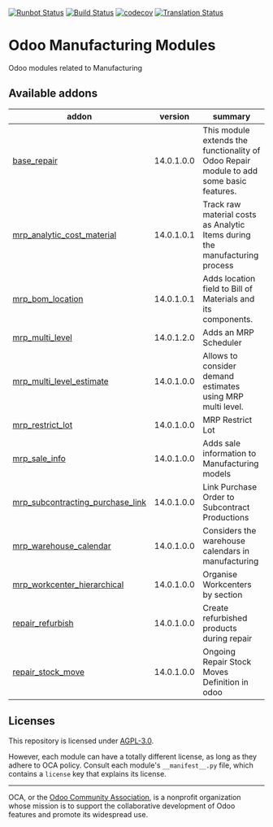 [![Runbot Status](https://runbot.odoo-community.org/runbot/badge/flat/129/14.0.svg)](https://runbot.odoo-community.org/runbot/repo/github-com-oca-manufacture-129)
[![Build Status](https://travis-ci.com/OCA/manufacture.svg?branch=14.0)](https://travis-ci.com/OCA/manufacture)
[![codecov](https://codecov.io/gh/OCA/manufacture/branch/14.0/graph/badge.svg)](https://codecov.io/gh/OCA/manufacture)
[![Translation Status](https://translation.odoo-community.org/widgets/manufacture-14-0/-/svg-badge.svg)](https://translation.odoo-community.org/engage/manufacture-14-0/?utm_source=widget)

<!-- /!\ do not modify above this line -->

# Odoo Manufacturing Modules

Odoo modules related to Manufacturing

<!-- /!\ do not modify below this line -->

<!-- prettier-ignore-start -->

[//]: # (addons)

Available addons
----------------
addon | version | summary
--- | --- | ---
[base_repair](base_repair/) | 14.0.1.0.0 | This module extends the functionality of Odoo Repair module to add some basic features.
[mrp_analytic_cost_material](mrp_analytic_cost_material/) | 14.0.1.0.1 | Track raw material costs as Analytic Items during the manufacturing process
[mrp_bom_location](mrp_bom_location/) | 14.0.1.0.1 | Adds location field to Bill of Materials and its components.
[mrp_multi_level](mrp_multi_level/) | 14.0.1.2.0 | Adds an MRP Scheduler
[mrp_multi_level_estimate](mrp_multi_level_estimate/) | 14.0.1.0.0 | Allows to consider demand estimates using MRP multi level.
[mrp_restrict_lot](mrp_restrict_lot/) | 14.0.1.0.0 | MRP Restrict Lot
[mrp_sale_info](mrp_sale_info/) | 14.0.1.0.0 | Adds sale information to Manufacturing models
[mrp_subcontracting_purchase_link](mrp_subcontracting_purchase_link/) | 14.0.1.0.0 | Link Purchase Order to Subcontract Productions
[mrp_warehouse_calendar](mrp_warehouse_calendar/) | 14.0.1.0.0 | Considers the warehouse calendars in manufacturing
[mrp_workcenter_hierarchical](mrp_workcenter_hierarchical/) | 14.0.1.0.0 | Organise Workcenters by section
[repair_refurbish](repair_refurbish/) | 14.0.1.0.0 | Create refurbished products during repair
[repair_stock_move](repair_stock_move/) | 14.0.1.0.0 | Ongoing Repair Stock Moves Definition in odoo

[//]: # (end addons)

<!-- prettier-ignore-end -->

## Licenses

This repository is licensed under [AGPL-3.0](LICENSE).

However, each module can have a totally different license, as long as they adhere to OCA
policy. Consult each module's `__manifest__.py` file, which contains a `license` key
that explains its license.

----

OCA, or the [Odoo Community Association](http://odoo-community.org/), is a nonprofit
organization whose mission is to support the collaborative development of Odoo features
and promote its widespread use.
